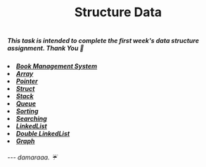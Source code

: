 <h1 align="center"> Structure Data <h1>
<h5> This task is intended to complete the first week's data structure assignment. Thank You 👾<h5>
<li><a href="https://github.com/damar-glh/structure-data-cpp/tree/main/BMS">Book Management System</a>
<li><a href="https://github.com/damar-glh/structure-data-cpp/tree/main/Week_1">Array</a>  
<li><a href="https://github.com/damar-glh/structure-data-cpp/tree/main/Week_2">Pointer</a>
<li><a href="https://github.com/damar-glh/structure-data-cpp/tree/main/Week_3">Struct</a>
<li><a href="https://github.com/damar-glh/structure-data-cpp/tree/main/Week_4">Stack</a>
<li><a href="https://github.com/damar-glh/structure-data-cpp/tree/main/Week_5">Queue</a>
<li><a href="https://github.com/damar-glh/structure-data-cpp/tree/main/Week_6">Sorting</a>
<li><a href="https://github.com/damar-glh/structure-data-cpp/tree/main/Week_7">Searching</a>
<li><a href="https://github.com/damar-glh/structure-data-cpp/tree/main/Week_8">LinkedList</a>
<li><a href="https://github.com/damar-glh/structure-data-cpp/tree/main/Week_9">Double LinkedList</a>
<li><a href="https://github.com/damar-glh/structure-data-cpp/tree/main/Week_10">Graph</a>
<h6> --- damaraaa. ☔<h6>
